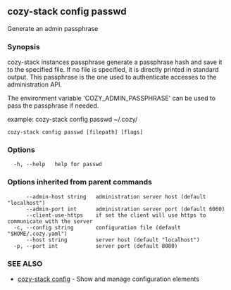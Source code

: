 ## cozy-stack config passwd

Generate an admin passphrase

### Synopsis



cozy-stack instances passphrase generate a passphrase hash and save it to the
specified file. If no file is specified, it is directly printed in standard output.
This passphrase is the one used to authenticate accesses to the administration API.

The environment variable 'COZY_ADMIN_PASSPHRASE' can be used to pass the passphrase
if needed.

example: cozy-stack config passwd ~/.cozy/


```
cozy-stack config passwd [filepath] [flags]
```

### Options

```
  -h, --help   help for passwd
```

### Options inherited from parent commands

```
      --admin-host string   administration server host (default "localhost")
      --admin-port int      administration server port (default 6060)
      --client-use-https    if set the client will use https to communicate with the server
  -c, --config string       configuration file (default "$HOME/.cozy.yaml")
      --host string         server host (default "localhost")
  -p, --port int            server port (default 8080)
```

### SEE ALSO
* [cozy-stack config](cozy-stack_config.md)	 - Show and manage configuration elements

